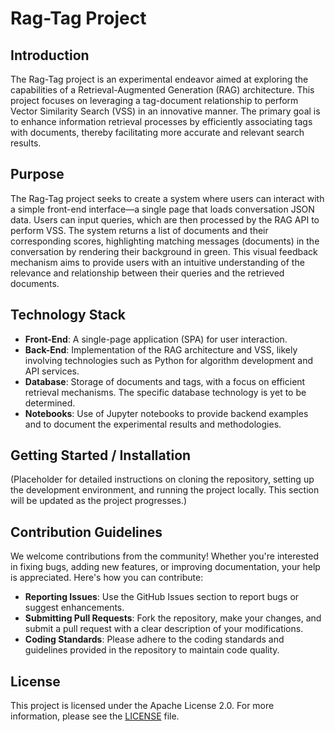 # Rag-Tag Project

## Introduction

The Rag-Tag project is an experimental endeavor aimed at exploring the capabilities of a Retrieval-Augmented Generation (RAG) architecture. This project focuses on leveraging a tag-document relationship to perform Vector Similarity Search (VSS) in an innovative manner. The primary goal is to enhance information retrieval processes by efficiently associating tags with documents, thereby facilitating more accurate and relevant search results.

## Purpose

The Rag-Tag project seeks to create a system where users can interact with a simple front-end interface—a single page that loads conversation JSON data. Users can input queries, which are then processed by the RAG API to perform VSS. The system returns a list of documents and their corresponding scores, highlighting matching messages (documents) in the conversation by rendering their background in green. This visual feedback mechanism aims to provide users with an intuitive understanding of the relevance and relationship between their queries and the retrieved documents.

## Technology Stack

- **Front-End**: A single-page application (SPA) for user interaction.
- **Back-End**: Implementation of the RAG architecture and VSS, likely involving technologies such as Python for algorithm development and API services.
- **Database**: Storage of documents and tags, with a focus on efficient retrieval mechanisms. The specific database technology is yet to be determined.
- **Notebooks**: Use of Jupyter notebooks to provide backend examples and to document the experimental results and methodologies.

## Getting Started / Installation

(Placeholder for detailed instructions on cloning the repository, setting up the development environment, and running the project locally. This section will be updated as the project progresses.)

## Contribution Guidelines

We welcome contributions from the community! Whether you're interested in fixing bugs, adding new features, or improving documentation, your help is appreciated. Here's how you can contribute:

- **Reporting Issues**: Use the GitHub Issues section to report bugs or suggest enhancements.
- **Submitting Pull Requests**: Fork the repository, make your changes, and submit a pull request with a clear description of your modifications.
- **Coding Standards**: Please adhere to the coding standards and guidelines provided in the repository to maintain code quality.

## License

This project is licensed under the Apache License 2.0. For more information, please see the [LICENSE](LICENSE) file.
